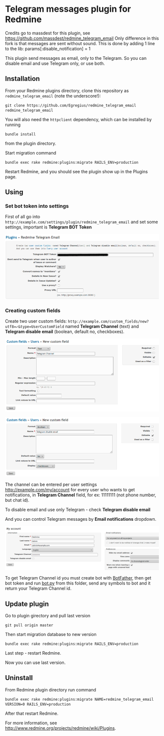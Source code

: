 # Telegram messages plugin for Redmine

Credits go to massdest for this plugin, see https://github.com/massdest/redmine_telegram_email
Only difference in this fork is that messages are sent without sound.
This is done by adding 1 line to the lib:
params[:disable_notification] = 1

This plugin send messages as email, only to the Telegram. So you can disable email and use Telegram only, or use both.  

## Installation

From your Redmine plugins directory, clone this repository as `redmine_telegram_email` (note
the underscore!):

    git clone https://github.com/Egregius/redmine_telegram_email redmine_telegram_email

You will also need the `httpclient` dependency, which can be installed by running

    bundle install

from the plugin directory.

Start migration command

	bundle exec rake redmine:plugins:migrate RAILS_ENV=production

Restart Redmine, and you should see the plugin show up in the Plugins page.

## Using

### Set bot token into settings

First of all go into `http://example.com/settings/plugin/redmine_telegram_email` and set some settings, important is **Telegram BOT Token**

![Custom field](images/redmine_telegram_email_settings.png)

### Creating custom fields

Create two user custom fields: `http://example.com/custom_fields/new?utf8=✓&type=UserCustomField` named **Telegram Channel** (text) and **Telegram disable email** (boolean, default no, checkboxes).

![Custom field](images/redmine_telegram_email_customfield2.png)

![Custom field](images/redmine_telegram_email_customfield1.png)

The channel can be entered per user settings http://example.com/my/account for every user who wants to get notifications, in **Telegram Channel** field, for ex: 11111111 (not phone number, but chat id). 

To disable email and use only Telegram - check **Telegram disable email** 

And you can control Telegram messages by **Email notifications** dropdown.

![Custom field](images/redmine_telegram_email_myaccount.png)

To get Telegram Channel id you must create bot with [BotFather](https://core.telegram.org/bots#6-botfather), then get bot token and run [bot.py](/bot.py) from this folder, send any symbols to bot and it return your Telegram Channel id.

## Update plugin

Go to plugin girectory and pull last version
	
	git pull origin master

Then start migration database to new version

	bundle exec rake redmine:plugins:migrate RAILS_ENV=production

Last step - restart Redmine.

Now you can use last version.

## Uninstall

From Redmine plugin directory run command

	bundle exec rake redmine:plugins:migrate NAME=redmine_telegram_email VERSION=0 RAILS_ENV=production

After that restart Redmine.

For more information, see http://www.redmine.org/projects/redmine/wiki/Plugins.
